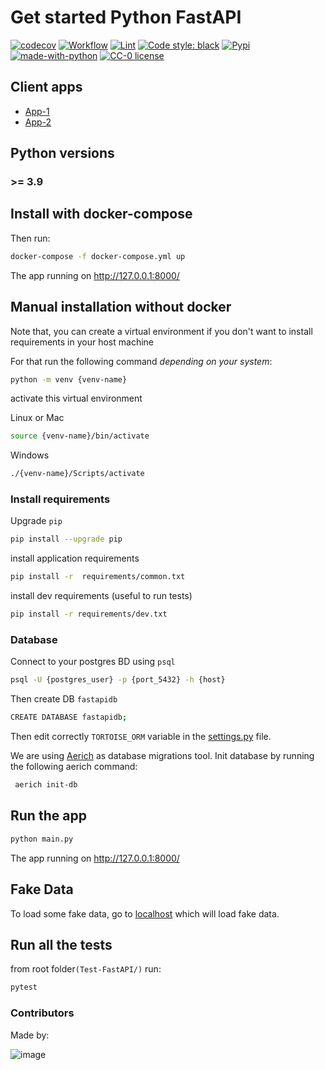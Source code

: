 # Get started Python FastAPI

[![codecov](https://codecov.io/gh/meschac38700/Test-FastAPI/branch/master/graph/badge.svg?token=iffvr8Fmg5)](https://codecov.io/gh/meschac38700/Test-FastAPI)
[![Workflow](https://github.com/meschac38700/Test-FastAPI/actions/workflows/workflow.yml/badge.svg?branch=master)](https://github.com/meschac38700/Test-FastAPI/actions/workflows/workflow.yml)
[![Lint](https://github.com/meschac38700/Test-FastAPI/actions/workflows/auto-format.yaml/badge.svg)](https://github.com/meschac38700/Test-FastAPI/actions/workflows/auto-format.yaml)
[![Code style: black](https://img.shields.io/badge/code%20style-black-000000.svg)](https://github.com/psf/black)
[![Pypi](https://img.shields.io/pypi/v/pip.svg)](https://pypi.org/project/pip/)
[![made-with-python](https://img.shields.io/badge/Made%20with-Python-1f425f.svg)](https://www.python.org/)
[![CC-0 license](https://img.shields.io/badge/License-CC--0-blue.svg)](https://github.com/meschac38700/Test-FastAPI/blob/master/LICENSE)

## Client apps

- [App-1](https://github.com/meschac38700/fastAPI-client-side)
- [App-2](https://github.com/meschac38700/comment-design)

## Python versions

### >= 3.9

## Install with docker-compose

Then run:

```bash
docker-compose -f docker-compose.yml up
```

The app running on http://127.0.0.1:8000/

## Manual installation without docker

Note that, you can create a virtual environment
if you don't want to install requirements in your host machine

For that run the following command *depending on your system*:

```bash
python -m venv {venv-name}
```

activate this virtual environment

Linux or Mac

```bash
source {venv-name}/bin/activate
```

Windows

```bash
./{venv-name}/Scripts/activate
```

### Install requirements

Upgrade `pip`

```bash
pip install --upgrade pip
```

install application requirements

```bash
pip install -r  requirements/common.txt
```

install dev requirements (useful to run tests)

```bash
pip install -r requirements/dev.txt
```

### Database

Connect to your postgres BD using `psql`

```bash
psql -U {postgres_user} -p {port_5432} -h {host}
```

Then create DB `fastapidb`

```bash
CREATE DATABASE fastapidb;
```

Then edit correctly `TORTOISE_ORM` variable in the [settings.py](https://github.com/meschac38700/Test-FastAPI/blob/master/app/api/api_v1/settings.py#L5) file.

We are using [Aerich](https://github.com/tortoise/aerich) as database migrations tool.
Init database by running the following aerich command:

```bash
 aerich init-db
```

## Run the app

```bash
python main.py
```

The app running on http://127.0.0.1:8000/

## Fake Data

To load some fake data, go to [localhost](http://127.0.0.1:8000/data)
which will load fake data.

## Run all the tests

from root folder`(Test-FastAPI/)` run:

```bash
pytest
```

### Contributors

Made by:

![image](https://contrib.rocks/image?repo=meschac38700/Test-FastAPI)
